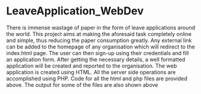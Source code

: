 # LeaveApplication_WebDev
There is immense wastage of paper in the form of leave applications around the world. This project aims at making the aforesaid task completely online and simple, thus reducing the paper consumption greatly. Any external link can be added to the homepage of any organisation which will redirect to the index.html page. The user can then sign-up using their credentials and fill an application form. After getting the necessary details, a well formatted application will be created and reported to the organisation.
The web application is created using HTML. All the server side operations are accomplished using PHP.
Code for all the html and php files are provided above. The output for some of the files are also shown above
